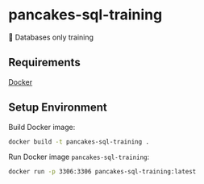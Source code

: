 # pancakes-sql-training
🥞 Databases only training

## Requirements
[Docker](https://www.docker.com/)

## Setup Environment
Build Docker image:

```bash
docker build -t pancakes-sql-training .
```

Run Docker image `pancakes-sql-training`:

```bash
docker run -p 3306:3306 pancakes-sql-training:latest
```
